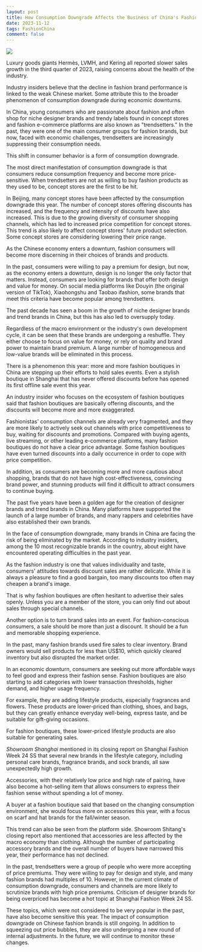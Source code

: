 ```yaml
---
layout: post
title: How Consumption Downgrade Affects the Business of China's Fashion Industry？
date: 2023-11-12
tags: FashionChina
comment: false
---
```


![]( https://img.gugu.ovh/i/2023/11/16/z3i3x6.webp)

Luxury goods giants Hermès, LVMH, and Kering all reported slower sales growth in the third quarter of 2023, raising concerns about the health of the industry.

Industry insiders believe that the decline in fashion brand performance is linked to the weak Chinese market. Some attribute this to the broader phenomenon of consumption downgrade during economic downturns.

In China, young consumers who are passionate about fashion and often shop for niche designer brands and trendy labels found in concept stores and fashion e-commerce platforms are also known as "trendsetters." In the past, they were one of the main consumer groups for fashion brands, but now, faced with economic challenges, trendsetters are increasingly suppressing their consumption needs.

This shift in consumer behavior is a form of consumption downgrade.

The most direct manifestation of consumption downgrade is that consumers reduce consumption frequency and become more price-sensitive. When trendsetters are not as willing to buy fashion products as they used to be, concept stores are the first to be hit.

In Beijing, many concept stores have been affected by the consumption downgrade this year. The number of concept stores offering discounts has increased, and the frequency and intensity of discounts have also increased. This is due to the growing diversity of consumer shopping channels, which has led to increased price competition for concept stores. This trend is also likely to affect concept stores' future product selection. Some concept stores are considering lowering their price range.

As the Chinese economy enters a downturn, fashion consumers will become more discerning in their choices of brands and products.

In the past, consumers were willing to pay a premium for design, but now, as the economy enters a downturn, design is no longer the only factor that matters. Instead, consumers are looking for brands that offer both design and value for money. On social media platforms like Douyin (the original version of TikTok), Xiaohongshu and Taobao ifashion, some brands that meet this criteria have become popular among trendsetters.

The past decade has seen a boom in the growth of niche designer brands and trend brands in China, but this has also led to oversupply today.

Regardless of the macro environment or the industry's own development cycle, it can be seen that these brands are undergoing a reshuffle. They either choose to focus on value for money, or rely on quality and brand power to maintain brand premium. A large number of homogeneous and low-value brands will be eliminated in this process.

There is a phenomenon this year: more and more fashion boutiques in China are stepping up their efforts to hold sales events. Even a stylish boutique in Shanghai that has never offered discounts before has opened its first offline sale event this year.

An industry insider who focuses on the ecosystem of fashion boutiques said that fashion boutiques are basically offering discounts, and the discounts will become more and more exaggerated.

Fashionistas' consumption channels are already very fragmented, and they are more likely to actively seek out channels with price competitiveness to buy, waiting for discounts and promotions. Compared with buying agents, live streaming, or other leading e-commerce platforms, many fashion boutiques do not have a clear price advantage. Some fashion boutiques have even turned discounts into a daily occurrence in order to cope with price competition.

In addition, as consumers are becoming more and more cautious about shopping, brands that do not have high cost-effectiveness, convincing brand power, and stunning products will find it difficult to attract consumers to continue buying.

The past five years have been a golden age for the creation of designer brands and trend brands in China. Many platforms have supported the launch of a large number of brands, and many rappers and celebrities have also established their own brands.

In the face of consumption downgrade, many brands in China are facing the risk of being eliminated by the market. According to industry insiders, among the 10 most recognizable brands in the country, about eight have encountered operating difficulties in the past year.

As the fashion industry is one that values individuality and taste, consumers' attitudes towards discount sales are rather delicate. While it is always a pleasure to find a good bargain, too many discounts too often may cheapen a brand's image.

That is why fashion boutiques are often hesitant to advertise their sales openly. Unless you are a member of the store, you can only find out about sales through special channels.

Another option is to turn brand sales into an event. For fashion-conscious consumers, a sale should be more than just a discount. It should be a fun and memorable shopping experience.

In the past, many fashion brands used fire sales to clear inventory. Brand owners would sell products for less than US$10, which quickly cleared inventory but also disrupted the market order.

In an economic downturn, consumers are seeking out more affordable ways to feel good and express their fashion sense. Fashion boutiques are also starting to add categories with lower transaction thresholds, higher demand, and higher usage frequency.

For example, they are adding lifestyle products, especially fragrances and flowers. These products are lower-priced than clothing, shoes, and bags, but they can greatly enhance everyday well-being, express taste, and be suitable for gift-giving occasions.

For fashion boutiques, these lower-priced lifestyle products are also suitable for generating sales.

_Showroom Shanghai_ mentioned in its closing report on Shanghai Fashion Week 24 SS that several new brands in the lifestyle category, including personal care brands, fragrance brands, and sock brands, all saw unexpectedly high growth.

Accessories, with their relatively low price and high rate of pairing, have also become a hot-selling item that allows consumers to express their fashion sense without spending a lot of money.

A buyer at a fashion boutique said that based on the changing consumption environment, she would focus more on accessories this year, with a focus on scarf and hat brands for the fall/winter season.

This trend can also be seen from the platform side. Showroom Shitang's closing report also mentioned that accessories are less affected by the macro economy than clothing. Although the number of participating accessory brands and the overall number of buyers have narrowed this year, their performance has not declined.

In the past, trendsetters were a group of people who were more accepting of price premiums. They were willing to pay for design and style, and many fashion brands had multiples of 10. However, in the current climate of consumption downgrade, consumers and channels are more likely to scrutinize brands with high price premiums. Criticism of designer brands for being overpriced has become a hot topic at Shanghai Fashion Week 24 SS.

These topics, which were not considered to be very popular in the past, have also become sensitive this year. The impact of consumption downgrade on Chinese fashion brands is still ongoing. In addition to squeezing out price bubbles, they are also undergoing a new round of internal adjustments. In the future, we will continue to monitor these changes.
